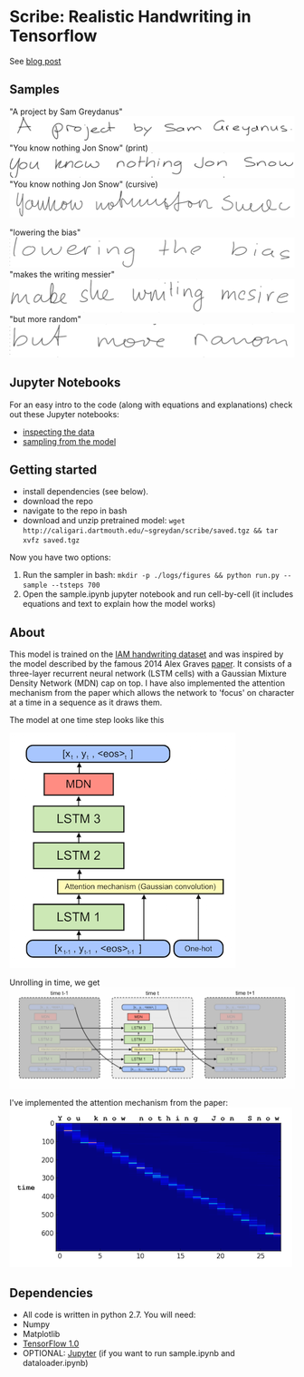 Scribe: Realistic Handwriting in Tensorflow
=======

See [blog post](https://greydanus.github.io/2016/08/21/handwriting/)


Samples
--------
"A project by Sam Greydanus"
![Sample output 1](static/author.png?raw=true)
"You know nothing Jon Snow" (print)
![Sample output 2](static/jon_print.png?raw=true)
"You know nothing Jon Snow" (cursive)
![Sample output 3](static/jon_cursive.png?raw=true)

"lowering the bias"
![Sample output 4](static/bias-1.png?raw=true)
"makes the writing messier"
![Sample output 5](static/bias-0.75.png?raw=true)
"but more random"
![Sample output 6](static/bias-0.5.png?raw=true)

Jupyter Notebooks
--------
For an easy intro to the code (along with equations and explanations) check out these Jupyter notebooks:
* [inspecting the data](https://nbviewer.jupyter.org/github/greydanus/scribe/blob/master/dataloader.ipynb)
* [sampling from the model](https://nbviewer.jupyter.org/github/greydanus/scribe/blob/master/sample.ipynb)

Getting started
--------
* install dependencies (see below).
* download the repo
* navigate to the repo in bash
* download and unzip pretrained model: `wget http://caligari.dartmouth.edu/~sgreydan/scribe/saved.tgz && tar xvfz saved.tgz`

Now you have two options:
1. Run the sampler in bash: `mkdir -p ./logs/figures && python run.py --sample --tsteps 700`
2. Open the sample.ipynb jupyter notebook and run cell-by-cell (it includes equations and text to explain how the model works)


About
--------
This model is trained on the [IAM handwriting dataset](http://www.fki.inf.unibe.ch/databases/iam-handwriting-database) and was inspired by the model described by the famous 2014 Alex Graves [paper](https://arxiv.org/abs/1308.0850). It consists of a three-layer recurrent neural network (LSTM cells) with a Gaussian Mixture Density Network (MDN) cap on top. I have also implemented the attention mechanism from the paper which allows the network to 'focus' on character at a time in a sequence as it draws them.

The model at one time step looks like this

![Rolled model](static/model_rolled.png?raw=true)

Unrolling in time, we get
![Unrolled model](static/model_unrolled.png?raw=true)

I've implemented the attention mechanism from the paper:
![Attention mechanism](static/diag_window.png?raw=true)

Dependencies
--------
* All code is written in python 2.7. You will need:
 * Numpy
 * Matplotlib
 * [TensorFlow 1.0](https://www.tensorflow.org/install/)
 * OPTIONAL: [Jupyter](https://jupyter.org/) (if you want to run sample.ipynb and dataloader.ipynb)
